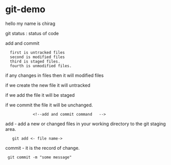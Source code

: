 # git-demo
hello my name is chirag 

git status : status of code


<!--  two step to addng files in github-->
add and commit

<!-- there are two types of file  -->
      first is untracked files
      second is modified files
      third is staged files.
      fourth is unmodified files.

if any changes in files then it will modified files

if we create the new file it will untracked

if we add the file it will be staged

if we commit the file it will be unchanged.



                <!--add and commit command   -->
add - add a new or changed files in your working directory to the git staging area.

       git add <- file name->
commit - it is the record of change.
        
     git commit -m "some message"



